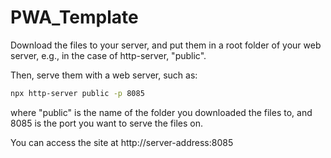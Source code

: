 # PWA_Template

Download the files to your server, and put them in a root folder of your web server, e.g., in the case of http-server, "public".

Then, serve them with a web server, such as:

```bash
npx http-server public -p 8085
```

where "public" is the name of the folder you downloaded the files to, and 8085 is the port you want to serve the files on.

You can access the site at http://server-address:8085